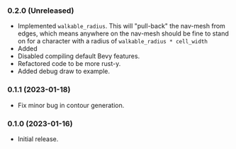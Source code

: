 ### 0.2.0 (Unreleased)

- Implemented ``walkable_radius``. This will "pull-back" the nav-mesh from edges, which means anywhere on the nav-mesh should be fine to stand on for a character with a radius of ``walkable_radius * cell_width`` 
- Added
- Disabled compiling default Bevy features.
- Refactored code to be more rust-y.
- Added debug draw to example.

### 0.1.1 (2023-01-18)

- Fix minor bug in contour generation.

### 0.1.0 (2023-01-16)

- Initial release.